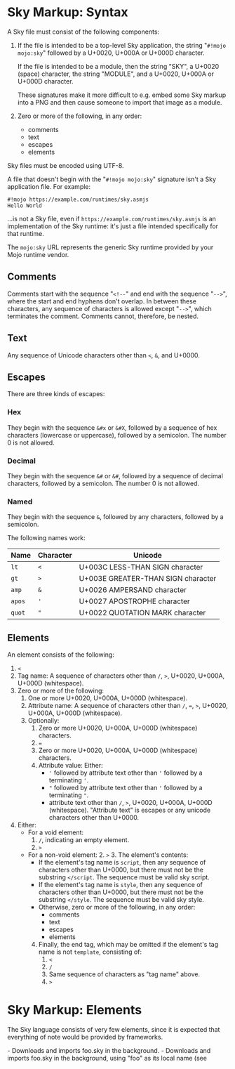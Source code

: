 Sky Markup: Syntax
==================

A Sky file must consist of the following components:

 1. If the file is intended to be a top-level Sky application, the
    string "```#!mojo mojo:sky```" followed by a U+0020, U+000A or
    U+000D character.

    If the file is intended to be a module, then the string "SKY", a
    U+0020 (space) character, the string "MODULE", and a U+0020,
    U+000A or U+000D character.

    These signatures make it more difficult to e.g. embed some Sky
    markup into a PNG and then cause someone to import that image as a
    module.

 2. Zero or more of the following, in any order:
     - comments
     - text
     - escapes
     - elements

Sky files must be encoded using UTF-8.

A file that doesn't begin with the "```#!mojo mojo:sky```" signature
isn't a Sky application file. For example:

    #!mojo https://example.com/runtimes/sky.asmjs
    Hello World

...is not a Sky file, even if ```https://example.com/runtimes/sky.asmjs```
is an implementation of the Sky runtime: it's just a file intended
specifically for that runtime.

The ```mojo:sky``` URL represents the generic Sky runtime provided by
your Mojo runtime vendor.


Comments
--------

Comments start with the sequence "```<!--```" and end with the
sequence "```-->```", where the start and end hyphens don't overlap.
In between these characters, any sequence of characters is allowed
except "```-->```", which terminates the comment. Comments cannot,
therefore, be nested.


Text
----

Any sequence of Unicode characters other than ```<```, ```&```, and
U+0000.


Escapes
-------

There are three kinds of escapes:

### Hex

They begin with the sequence ```&#x``` or ```&#X```, followed by a
sequence of hex characters (lowercase or uppercase), followed by a
semicolon. The number 0 is not allowed.

### Decimal

They begin with the sequence ```&#``` or ```&#```, followed by a
sequence of decimal characters, followed by a semicolon. The number 0
is not allowed.

### Named

They begin with the sequence ```&```, followed by any characters,
followed by a semicolon.

The following names work:

| Name | Character | Unicode |
| ---- | --------- | ------- |
| `lt` | `<` | U+003C LESS-THAN SIGN character |
| `gt` | `>` | U+003E GREATER-THAN SIGN character |
| `amp` | `&` | U+0026 AMPERSAND character |
| `apos` | `'` | U+0027 APOSTROPHE character |
| `quot` | `"` | U+0022 QUOTATION MARK character |


Elements
--------

An element consists of the following:

1. ```<```
2. Tag name: A sequence of characters other than ```/```, ```>```,
   U+0020, U+000A, U+000D (whitespace).
3. Zero or more of the following:
   1. One or more U+0020, U+000A, U+000D (whitespace).
   2. Attribute name: A sequence of characters other than ```/```,
      ```=```, ```>```, U+0020, U+000A, U+000D (whitespace).
   3. Optionally:
      1. Zero or more U+0020, U+000A, U+000D (whitespace) characters.
      2. ```=```
      3. Zero or more U+0020, U+000A, U+000D (whitespace) characters.
      4. Attribute value: Either:
         - ```'``` followed by attribute text other than ```'```
           followed by a terminating ```'```.
         - ```"``` followed by attribute text other than ```'```
           followed by a terminating ```"```.
         - attribute text other than ```/```, ```>```,
           U+0020, U+000A, U+000D (whitespace).
         "Attribute text" is escapes or any unicode characters other
         than U+0000.
4. Either:
   - For a void element:
     1. ```/```, indicating an empty element.
     2. ```>```
   - For a non-void element:
     2. ```>```
     3. The element's contents:
        - If the element's tag name is ```script```, then any sequence of
          characters other than U+0000, but there must not be the
          substring ```</script```. The sequence must be valid sky script.
        - If the element's tag name is ```style```, then any sequence of
          characters other than U+0000, but there must not be the
          substring ```</style```. The sequence must be valid sky style.
        - Otherwise, zero or more of the following, in any order:
          - comments
          - text
          - escapes
          - elements
     4. Finally, the end tag, which may be omitted if the element's tag
        name is not ```template```, consisting of:
        1. ```<```
        2. ```/```
        3. Same sequence of characters as "tag name" above.
        4. ```>```


Sky Markup: Elements
====================

The Sky language consists of very few elements, since it is expected
that everything of note would be provided by frameworks.

<import src="foo.sky">
 - Downloads and imports foo.sky in the background.

<import src="foo.sky" as="foo">
 - Downloads and imports foo.sky in the background, using "foo" as its
   local name (see <script>).

<template>
 - The contents of the element aren't placed in the Element itself.
   They are instead placed into a DocumentFragment that you can obtain
   from the element's "content" attribute.

<script>
 - Blocks until all previous imports have been loaded, then runs the
   script, with either 'module' or 'application' as the first
   argument, the exports of any imports that have "as" attributes at
   this time passed in as subsequent arguments, and with "this" set to
   null.

<style>
 - Adds the contents to the document's styles.

<content>
<content select="...">
 - In a shadow tree, acts as an insertion point for distributed nodes.
   The select="" attribute gives the selector to use to pick the nodes
   to place in this insertion point; it defaults to everything.

<shadow>
 - In a shadow tree, acts as an insertion point for older shadow trees.

<img src="foo.bin">
 - Sky fetches the bits for foo.bin, looks for a decoder for those
   bits, and renders the bits that the decoder returns.

<iframe src="foo.bin">
 - Sky tells mojo to open an application for foo.bin, and hands that
   application a view so that the application can render appropriately.

<t>
 - Within a <t> section, whitespace is not trimmed from the start and
   end of text nodes by the parser.
   TOOD(ianh): figure out if the authoring aesthetics of this are ok

<a href="foo.bin">
 - A widget that, when invoked, causes mojo to open a new application
   for "foo.bin".

<title>
 - Sets the contents as the document's title (as provided by Sky to
   the view manager). (Actually just ensures that any time the element
   is mutated, theTitleElement.ownerScope.ownerDocument.title is set
   to the element's contents.)


Sky Markup: Global Attributes
=============================

The following attributes are available on all elements:

id="" (any value)
class="" (any value, space-separated)
style="" (declaration part of a Sky style rule)
lang="" (language code)
dir="" (ltr or rtl only)

contenteditable="" (subject to future developments)
tabindex="" (subject to future developments)
